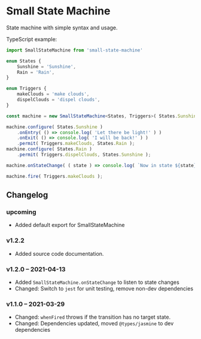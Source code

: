 # Small State Machine

State machine with simple syntax and usage.

TypeScript example:

```typescript
import SmallStateMachine from 'small-state-machine'

enum States {
    Sunshine = 'Sunshine',
    Rain = 'Rain',
}

enum Triggers {
    makeClouds = 'make clouds',
    dispelClouds = 'dispel clouds',
}

const machine = new SmallStateMachine<States, Triggers>( States.Sunshine );

machine.configure( States.Sunshine )
    .onEntry( () => console.log( 'Let there be light!' ) )
    .onExit( () => console.log( 'I will be back!' ) )
    .permit( Triggers.makeClouds, States.Rain );
machine.configure( States.Rain )
    .permit( Triggers.dispelClouds, States.Sunshine );

machine.onStateChange( ( state ) => console.log( `Now in state ${state}!` ) );

machine.fire( Triggers.makeClouds );
```

## Changelog

### upcoming

* Added default export for SmallStateMachine

### v1.2.2 

* Added source code documentation.

### v1.2.0 – 2021-04-13

* Added `SmallStateMachine.onStateChange` to listen to state changes
* Changed: Switch to `jest` for unit testing, remove non-dev dependencies

### v1.1.0 – 2021-03-29

* Changed: `whenFired` throws if the transition has no target state.
* Changed: Dependencies updated, moved `@types/jasmine` to dev dependencies
